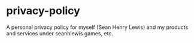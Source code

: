 # privacy-policy
A personal privacy policy for myself (Sean Henry Lewis) and my products and services under seanhlewis games, etc.
